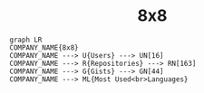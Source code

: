 <h1 align="center">8x8</h1>

```mermaid
graph LR
COMPANY_NAME{8x8}
COMPANY_NAME ---> U{Users} ---> UN[16]
COMPANY_NAME ---> R{Repositories} ---> RN[163]
COMPANY_NAME ---> G{Gists} ---> GN[44]
COMPANY_NAME ---> ML{Most Used<br>Languages}
```
